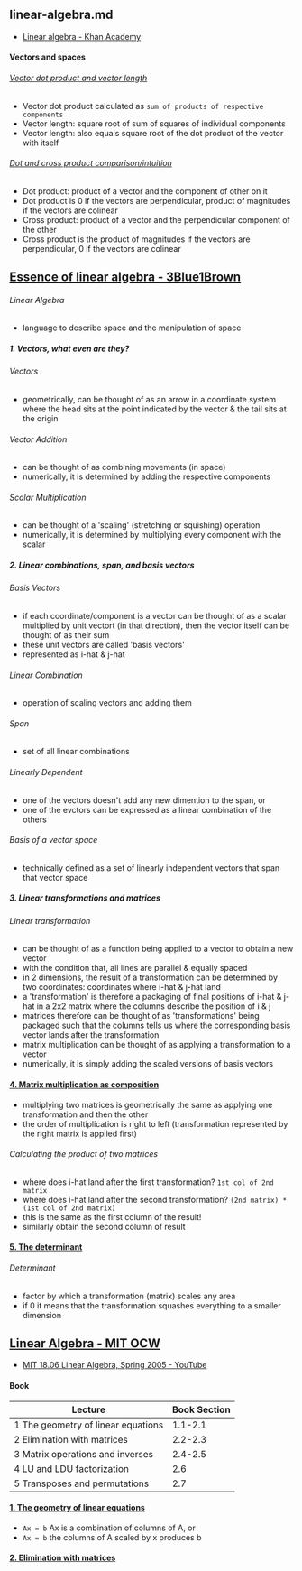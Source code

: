 ## linear-algebra.md

- [Linear algebra - Khan Academy](https://www.khanacademy.org/math/linear-algebra)

#### Vectors and spaces

###### [Vector dot product and vector length](https://www.khanacademy.org/math/linear-algebra/vectors-and-spaces/dot-cross-products/v/vector-dot-product-and-vector-length)

- Vector dot product calculated as `sum of products of respective components`
- Vector length: square root of sum of squares of individual components
- Vector length: also equals square root of the dot product of the vector with itself

###### [Dot and cross product comparison/intuition](https://www.khanacademy.org/math/linear-algebra/vectors-and-spaces/dot-cross-products/v/dot-and-cross-product-comparison-intuition)

- Dot product: product of a vector and the component of other on it
- Dot product is 0 if the vectors are perpendicular, product of magnitudes if the vectors are colinear
- Cross product: product of a vector and the perpendicular component of the other
- Cross product is the product of magnitudes if the vectors are perpendicular, 0 if the vectors are colinear


## [Essence of linear algebra - 3Blue1Brown](https://www.youtube.com/playlist?list=PLZHQObOWTQDPD3MizzM2xVFitgF8hE_ab)

###### Linear Algebra

- language to describe space and the manipulation of space



##### 1. Vectors, what even are they?

###### Vectors

- geometrically, can be thought of as an arrow in a coordinate system where the head sits at the point indicated by the vector & the tail sits at the origin 

###### Vector Addition

- can be thought of as combining movements (in space) 
- numerically, it is determined by adding the respective components 

###### Scalar Multiplication

- can be thought of a 'scaling' (stretching or squishing) operation
- numerically, it is determined by multiplying every component with the scalar

##### 2. Linear combinations, span, and basis vectors

###### Basis Vectors

- if each coordinate/component is a vector can be thought of as a scalar multiplied by unit vectort (in that direction), then the vector itself can be thought of as their sum
- these unit vectors are called 'basis vectors' 
- represented as i-hat & j-hat

###### Linear Combination

- operation of scaling vectors and adding them

###### Span

- set of all linear combinations

###### Linearly Dependent

- one of the vectors doesn't add any new dimention to the span, or
- one of the evctors can be expressed as a linear combination of the others

###### Basis of a vector space

- technically defined as a set of linearly independent vectors that span that vector space 

##### 3. Linear transformations and matrices

###### Linear transformation

- can be thought of as a function being applied to a vector to obtain a new vector
- with the condition that, all lines are parallel & equally spaced
- in 2 dimensions, the result of a transformation can be determined by two coordinates: coordinates where i-hat & j-hat land
- a 'transformation' is therefore a packaging of final positions of i-hat & j-hat in a 2x2 matrix where the columns describe the position of i & j 
- matrices therefore can be thought of as 'transformations' being packaged such that the columns tells us where the corresponding basis vector lands after the transformation
- matrix multiplication can be thought of as applying a transformation to a vector
- numerically, it is simply adding the scaled versions of basis vectors


#### [4. Matrix multiplication as composition](https://youtu.be/XkY2DOUCWMU)

- multiplying two matrices is geometrically the same as applying one transformation and then the other
- the order of multiplication is right to left (transformation represented by the right matrix is applied first)

###### Calculating the product of two matrices

- where does i-hat land after the first transformation? `1st col of 2nd matrix`
- where does i-hat land after the second transformation? `(2nd matrix) * (1st col of 2nd matrix)`
- this is the same as the first column of the result!
- similarly obtain the second column of result

#### [5. The determinant](https://youtu.be/Ip3X9LOh2dk)

###### Determinant

- factor by which a transformation (matrix) scales any area
- if 0 it means that the transformation squashes everything to a smaller dimension 


## [Linear Algebra - MIT OCW](https://ocw.mit.edu/courses/mathematics/18-06-linear-algebra-spring-2010/)

- [MIT 18.06 Linear Algebra, Spring 2005 - YouTube](https://www.youtube.com/playlist?list=PLE7DDD91010BC51F8)

#### Book
| Lecture | Book Section |
| --- | --- |
| 1	The geometry of linear equations |	1.1-2.1 |
| 2	Elimination with matrices |	2.2-2.3 |
| 3	Matrix operations and inverses |	2.4-2.5 |
| 4	LU and LDU factorization |	2.6 |
| 5	Transposes and permutations |	2.7 |

#### [1. The geometry of linear equations](https://youtu.be/ZK3O402wf1c)

- `Ax = b` Ax is a combination of columns of A, or
- `Ax = b` the columns of A scaled by x produces b

#### [2. Elimination with matrices](https://youtu.be/QVKj3LADCnA)
